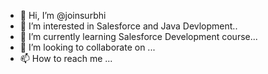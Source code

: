 - 👋 Hi, I’m @joinsurbhi
- 👀 I’m interested in Salesforce and Java Devlopment..
- 🌱 I’m currently learning Salesforce Development course...
- 💞️ I’m looking to collaborate on ...
- 📫 How to reach me ...

<!---
joinsurbhi/joinsurbhi is a ✨ special ✨ repository because its `README.md` (this file) appears on your GitHub profile.
You can click the Preview link to take a look at your changes.
--->
